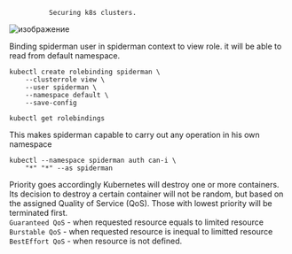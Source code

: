               Securing k8s clusters.
![изображение](https://github.com/user-attachments/assets/91f45b6a-3e6e-491c-bbd5-78fb308dfc80)


Binding spiderman user in spiderman context to view role.
it will be able to read from default namespace.

```
kubectl create rolebinding spiderman \
    --clusterrole view \
    --user spiderman \
    --namespace default \
    --save-config

kubectl get rolebindings
```
This makes spiderman capable to carry out any operation in his own namespace
```
kubectl --namespace spiderman auth can-i \
    "*" "*" --as spiderman
```
Priority goes accordingly
Kubernetes will destroy one or more containers. Its decision to destroy a certain container will not be random, but based on the assigned Quality of Service (QoS). Those with lowest priority will be terminated first.  
`Guaranteed QoS` - when requested resource equals to limited resource
`Burstable QoS` - when requested resource is inequal to limitted resource
`BestEffort QoS` - when resource is not defined.
